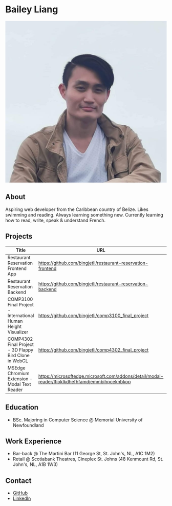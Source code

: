 # Bailey Liang
![profile-picture](./profile.png)
## About
Aspiring web developer from the Caribbean country of Belize. Likes swimming and reading. Always learning something new. Currently learning how to read, write, speak & understand French.

## Projects
| Title | URL | Technology |
|---|---|---|
|Restaurant Reservation Frontend App | https://github.com/bingjetli/restaurant-reservation-frontend | React Native |
|Restaurant Reservation Backend|https://github.com/bingjetli/restaurant-reservation-backend|Node.js, Express.js, MongoDB |
|COMP3100 Final Project - International Human Height Visualizer|https://github.com/bingjetli/comp3100_final_project|Node.js, Express.js, jQuery
|COMP4302 Final Project - 3D Flappy Bird Clone in WebGL|https://github.com/bingjetli/comp4302_final_project|OpenGL ES2.0, Javascript|
|MSEdge Chromium Extension - Modal Text Reader|https://microsoftedge.microsoft.com/addons/detail/modal-reader/lfioklkdhefhfamdjemmbihpceknbkop|javascript, html, css|
## Education
- BSc. Majoring in Computer Science @ Memorial University of Newfoundland
## Work Experience
- Bar-back @ The Martini Bar (11 George St, St. John's, NL, A1C 1M2)
- Retail @ Scotiabank Theatres, Cineplex St. Johns (48 Kenmount Rd, St. John's, NL, A1B 1W3)
## Contact
- [GitHub](https://github.com/bingjetli)
- [LinkedIn](https://www.linkedin.com/in/bailey-liang-566b05239/)